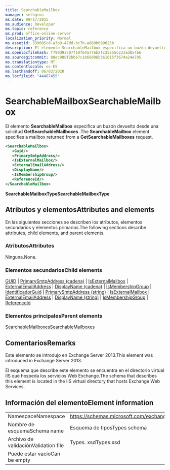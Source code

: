 ```yaml
---
title: SearchableMailbox
manager: sethgros
ms.date: 09/17/2015
ms.audience: Developer
ms.topic: reference
ms.prod: office-online-server
localization_priority: Normal
ms.assetid: 339005cd-a3b9-47dd-bc7b-a860b699625b
description: El elemento SearchableMailbox especifica un buzón devuelto desde una solicitud GetSearchableMailboxes.
ms.openlocfilehash: f790d9a707f10f64a776b2fc35255c233ad854b6
ms.sourcegitcommit: 88ec988f2bb67c1866d06b361615f3674a24e795
ms.translationtype: MT
ms.contentlocale: es-ES
ms.lasthandoff: 06/03/2020
ms.locfileid: "44467455"
---
```

# <a name="searchablemailbox"></a><span data-ttu-id="d0c33-103">SearchableMailbox</span><span class="sxs-lookup"><span data-stu-id="d0c33-103">SearchableMailbox</span></span>

<span data-ttu-id="d0c33-104">El elemento **SearchableMailbox** especifica un buzón devuelto desde una solicitud **GetSearchableMailboxes** .</span><span class="sxs-lookup"><span data-stu-id="d0c33-104">The **SearchableMailbox** element specifies a mailbox returned from a **GetSearchableMailboxes** request.</span></span> 
  
```XML
<SearchableMailbox>
   <Guid/>
   <PrimarySmtpAddress/>
   <IsExternalMailbox/>
   <ExternalEmailAddress/>
   <DisplayName/>
   <IsMembershipGroup/>
   <ReferenceId/>
</SearchableMailbox>
```

 <span data-ttu-id="d0c33-105">**SearchableMailboxType**</span><span class="sxs-lookup"><span data-stu-id="d0c33-105">**SearchableMailboxType**</span></span>
## <a name="attributes-and-elements"></a><span data-ttu-id="d0c33-106">Atributos y elementos</span><span class="sxs-lookup"><span data-stu-id="d0c33-106">Attributes and elements</span></span>

<span data-ttu-id="d0c33-107">En las siguientes secciones se describen los atributos, elementos secundarios y elementos primarios.</span><span class="sxs-lookup"><span data-stu-id="d0c33-107">The following sections describe attributes, child elements, and parent elements.</span></span>
  
### <a name="attributes"></a><span data-ttu-id="d0c33-108">Atributos</span><span class="sxs-lookup"><span data-stu-id="d0c33-108">Attributes</span></span>

<span data-ttu-id="d0c33-109">Ninguna.</span><span class="sxs-lookup"><span data-stu-id="d0c33-109">None.</span></span>
  
### <a name="child-elements"></a><span data-ttu-id="d0c33-110">Elementos secundarios</span><span class="sxs-lookup"><span data-stu-id="d0c33-110">Child elements</span></span>

<span data-ttu-id="d0c33-111">[GUID](guid-ex15websvcsotherref.md)  |  [PrimarySmtpAddress (cadena)](primarysmtpaddress-string.md)  |  [IsExternalMailbox](isexternalmailbox.md)  |  [ExternalEmailAddress](externalemailaddress.md)  |  [DisplayName (cadena)](displayname-string.md)  |  [IsMembershipGroup](ismembershipgroup.md)  |  [Identificador](referenceid.md)</span><span class="sxs-lookup"><span data-stu-id="d0c33-111">[Guid](guid-ex15websvcsotherref.md) | [PrimarySmtpAddress (string)](primarysmtpaddress-string.md) | [IsExternalMailbox](isexternalmailbox.md) | [ExternalEmailAddress](externalemailaddress.md) | [DisplayName (string)](displayname-string.md) | [IsMembershipGroup](ismembershipgroup.md) | [ReferenceId](referenceid.md)</span></span>
  
### <a name="parent-elements"></a><span data-ttu-id="d0c33-112">Elementos principales</span><span class="sxs-lookup"><span data-stu-id="d0c33-112">Parent elements</span></span>

[<span data-ttu-id="d0c33-113">SearchableMailboxes</span><span class="sxs-lookup"><span data-stu-id="d0c33-113">SearchableMailboxes</span></span>](searchablemailboxes.md)
  
## <a name="remarks"></a><span data-ttu-id="d0c33-114">Comentarios</span><span class="sxs-lookup"><span data-stu-id="d0c33-114">Remarks</span></span>

<span data-ttu-id="d0c33-115">Este elemento se introdujo en Exchange Server 2013.</span><span class="sxs-lookup"><span data-stu-id="d0c33-115">This element was introduced in Exchange Server 2013.</span></span>
  
<span data-ttu-id="d0c33-116">El esquema que describe este elemento se encuentra en el directorio virtual IIS que hospeda los servicios Web Exchange.</span><span class="sxs-lookup"><span data-stu-id="d0c33-116">The schema that describes this element is located in the IIS virtual directory that hosts Exchange Web Services.</span></span>
  
## <a name="element-information"></a><span data-ttu-id="d0c33-117">Información del elemento</span><span class="sxs-lookup"><span data-stu-id="d0c33-117">Element information</span></span>

|||
|:-----|:-----|
|<span data-ttu-id="d0c33-118">Namespace</span><span class="sxs-lookup"><span data-stu-id="d0c33-118">Namespace</span></span>  <br/> |https://schemas.microsoft.com/exchange/services/2006/types  <br/> |
|<span data-ttu-id="d0c33-119">Nombre de esquema</span><span class="sxs-lookup"><span data-stu-id="d0c33-119">Schema name</span></span>  <br/> |<span data-ttu-id="d0c33-120">Esquema de tipos</span><span class="sxs-lookup"><span data-stu-id="d0c33-120">Types schema</span></span>  <br/> |
|<span data-ttu-id="d0c33-121">Archivo de validación</span><span class="sxs-lookup"><span data-stu-id="d0c33-121">Validation file</span></span>  <br/> |<span data-ttu-id="d0c33-122">Types. xsd</span><span class="sxs-lookup"><span data-stu-id="d0c33-122">Types.xsd</span></span>  <br/> |
|<span data-ttu-id="d0c33-123">Puede estar vacío</span><span class="sxs-lookup"><span data-stu-id="d0c33-123">Can be empty</span></span>  <br/> ||
   

